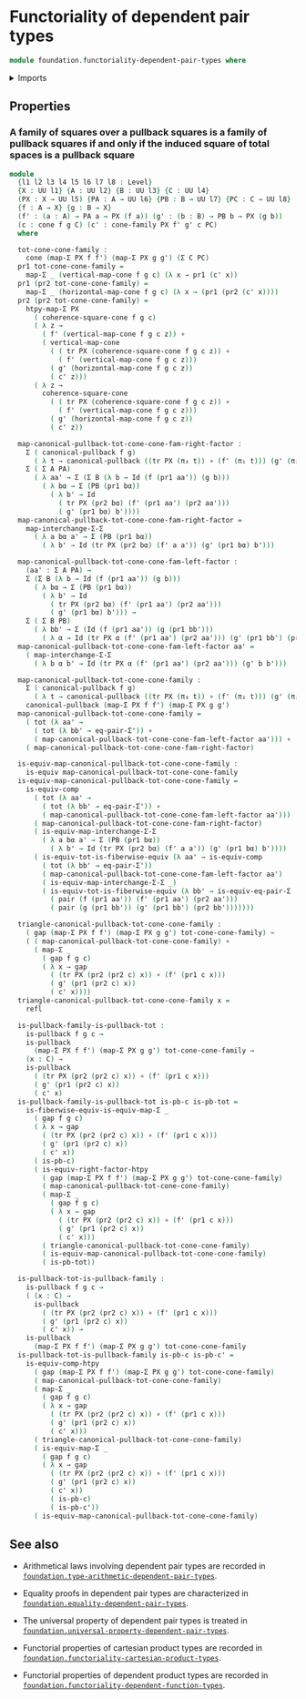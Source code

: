 # Functoriality of dependent pair types

```agda
module foundation.functoriality-dependent-pair-types where
```

<details><summary>Imports</summary>

```agda
open import foundation-core.functoriality-dependent-pair-types public

open import foundation-core.cones-pullbacks
open import foundation-core.dependent-pair-types
open import foundation-core.equality-dependent-pair-types
open import foundation-core.equivalences
open import foundation-core.functions
open import foundation-core.homotopies
open import foundation-core.identity-types
open import foundation-core.pullbacks
open import foundation-core.type-arithmetic-dependent-pair-types
open import foundation-core.universe-levels
```

</details>

## Properties

### A family of squares over a pullback squares is a family of pullback squares if and only if the induced square of total spaces is a pullback square

```agda
module _
  {l1 l2 l3 l4 l5 l6 l7 l8 : Level}
  {X : UU l1} {A : UU l2} {B : UU l3} {C : UU l4}
  (PX : X → UU l5) {PA : A → UU l6} {PB : B → UU l7} {PC : C → UU l8}
  {f : A → X} {g : B → X}
  (f' : (a : A) → PA a → PX (f a)) (g' : (b : B) → PB b → PX (g b))
  (c : cone f g C) (c' : cone-family PX f' g' c PC)
  where

  tot-cone-cone-family :
    cone (map-Σ PX f f') (map-Σ PX g g') (Σ C PC)
  pr1 tot-cone-cone-family =
    map-Σ _ (vertical-map-cone f g c) (λ x → pr1 (c' x))
  pr1 (pr2 tot-cone-cone-family) =
    map-Σ _ (horizontal-map-cone f g c) (λ x → (pr1 (pr2 (c' x))))
  pr2 (pr2 tot-cone-cone-family) =
    htpy-map-Σ PX
      ( coherence-square-cone f g c)
      ( λ z →
        ( f' (vertical-map-cone f g c z)) ∘
        ( vertical-map-cone
          ( ( tr PX (coherence-square-cone f g c z)) ∘
            ( f' (vertical-map-cone f g c z)))
          ( g' (horizontal-map-cone f g c z))
          ( c' z)))
      ( λ z →
        coherence-square-cone
          ( ( tr PX (coherence-square-cone f g c z)) ∘
            ( f' (vertical-map-cone f g c z)))
          ( g' (horizontal-map-cone f g c z))
          ( c' z))

  map-canonical-pullback-tot-cone-cone-fam-right-factor :
    Σ ( canonical-pullback f g)
      ( λ t → canonical-pullback ((tr PX (π₃ t)) ∘ (f' (π₁ t))) (g' (π₂ t))) →
    Σ ( Σ A PA)
      ( λ aa' → Σ (Σ B (λ b → Id (f (pr1 aa')) (g b)))
        ( λ bα → Σ (PB (pr1 bα))
          ( λ b' → Id
            ( tr PX (pr2 bα) (f' (pr1 aa') (pr2 aa')))
            ( g' (pr1 bα) b'))))
  map-canonical-pullback-tot-cone-cone-fam-right-factor =
    map-interchange-Σ-Σ
      ( λ a bα a' → Σ (PB (pr1 bα))
        ( λ b' → Id (tr PX (pr2 bα) (f' a a')) (g' (pr1 bα) b')))

  map-canonical-pullback-tot-cone-cone-fam-left-factor :
    (aa' : Σ A PA) →
    Σ (Σ B (λ b → Id (f (pr1 aa')) (g b)))
      ( λ bα → Σ (PB (pr1 bα))
        ( λ b' → Id
          ( tr PX (pr2 bα) (f' (pr1 aa') (pr2 aa')))
          ( g' (pr1 bα) b'))) →
    Σ ( Σ B PB)
      ( λ bb' → Σ (Id (f (pr1 aa')) (g (pr1 bb')))
        ( λ α → Id (tr PX α (f' (pr1 aa') (pr2 aa'))) (g' (pr1 bb') (pr2 bb'))))
  map-canonical-pullback-tot-cone-cone-fam-left-factor aa' =
    ( map-interchange-Σ-Σ
      ( λ b α b' → Id (tr PX α (f' (pr1 aa') (pr2 aa'))) (g' b b')))

  map-canonical-pullback-tot-cone-cone-family :
    Σ ( canonical-pullback f g)
      ( λ t → canonical-pullback ((tr PX (π₃ t)) ∘ (f' (π₁ t))) (g' (π₂ t))) →
    canonical-pullback (map-Σ PX f f') (map-Σ PX g g')
  map-canonical-pullback-tot-cone-cone-family =
    ( tot (λ aa' →
      ( tot (λ bb' → eq-pair-Σ')) ∘
      ( map-canonical-pullback-tot-cone-cone-fam-left-factor aa'))) ∘
    ( map-canonical-pullback-tot-cone-cone-fam-right-factor)

  is-equiv-map-canonical-pullback-tot-cone-cone-family :
    is-equiv map-canonical-pullback-tot-cone-cone-family
  is-equiv-map-canonical-pullback-tot-cone-cone-family =
    is-equiv-comp
      ( tot (λ aa' →
        ( tot (λ bb' → eq-pair-Σ')) ∘
        ( map-canonical-pullback-tot-cone-cone-fam-left-factor aa')))
      ( map-canonical-pullback-tot-cone-cone-fam-right-factor)
      ( is-equiv-map-interchange-Σ-Σ
        ( λ a bα a' → Σ (PB (pr1 bα))
          ( λ b' → Id (tr PX (pr2 bα) (f' a a')) (g' (pr1 bα) b'))))
      ( is-equiv-tot-is-fiberwise-equiv (λ aa' → is-equiv-comp
        ( tot (λ bb' → eq-pair-Σ'))
        ( map-canonical-pullback-tot-cone-cone-fam-left-factor aa')
        ( is-equiv-map-interchange-Σ-Σ _)
        ( is-equiv-tot-is-fiberwise-equiv (λ bb' → is-equiv-eq-pair-Σ
          ( pair (f (pr1 aa')) (f' (pr1 aa') (pr2 aa')))
          ( pair (g (pr1 bb')) (g' (pr1 bb') (pr2 bb')))))))

  triangle-canonical-pullback-tot-cone-cone-family :
    ( gap (map-Σ PX f f') (map-Σ PX g g') tot-cone-cone-family) ~
    ( ( map-canonical-pullback-tot-cone-cone-family) ∘
      ( map-Σ _
        ( gap f g c)
        ( λ x → gap
          ( (tr PX (pr2 (pr2 c) x)) ∘ (f' (pr1 c x)))
          ( g' (pr1 (pr2 c) x))
          ( c' x))))
  triangle-canonical-pullback-tot-cone-cone-family x =
    refl

  is-pullback-family-is-pullback-tot :
    is-pullback f g c →
    is-pullback
      (map-Σ PX f f') (map-Σ PX g g') tot-cone-cone-family →
    (x : C) →
    is-pullback
      ( (tr PX (pr2 (pr2 c) x)) ∘ (f' (pr1 c x)))
      ( g' (pr1 (pr2 c) x))
      ( c' x)
  is-pullback-family-is-pullback-tot is-pb-c is-pb-tot =
    is-fiberwise-equiv-is-equiv-map-Σ _
      ( gap f g c)
      ( λ x → gap
        ( (tr PX (pr2 (pr2 c) x)) ∘ (f' (pr1 c x)))
        ( g' (pr1 (pr2 c) x))
        ( c' x))
      ( is-pb-c)
      ( is-equiv-right-factor-htpy
        ( gap (map-Σ PX f f') (map-Σ PX g g') tot-cone-cone-family)
        ( map-canonical-pullback-tot-cone-cone-family)
        ( map-Σ _
          ( gap f g c)
          ( λ x → gap
            ( (tr PX (pr2 (pr2 c) x)) ∘ (f' (pr1 c x)))
            ( g' (pr1 (pr2 c) x))
            ( c' x)))
        ( triangle-canonical-pullback-tot-cone-cone-family)
        ( is-equiv-map-canonical-pullback-tot-cone-cone-family)
        ( is-pb-tot))

  is-pullback-tot-is-pullback-family :
    is-pullback f g c →
    ( (x : C) →
      is-pullback
        ( (tr PX (pr2 (pr2 c) x)) ∘ (f' (pr1 c x)))
        ( g' (pr1 (pr2 c) x))
        ( c' x)) →
    is-pullback
      (map-Σ PX f f') (map-Σ PX g g') tot-cone-cone-family
  is-pullback-tot-is-pullback-family is-pb-c is-pb-c' =
    is-equiv-comp-htpy
      ( gap (map-Σ PX f f') (map-Σ PX g g') tot-cone-cone-family)
      ( map-canonical-pullback-tot-cone-cone-family)
      ( map-Σ _
        ( gap f g c)
        ( λ x → gap
          ( (tr PX (pr2 (pr2 c) x)) ∘ (f' (pr1 c x)))
          ( g' (pr1 (pr2 c) x))
          ( c' x)))
      ( triangle-canonical-pullback-tot-cone-cone-family)
      ( is-equiv-map-Σ _
        ( gap f g c)
        ( λ x → gap
          ( (tr PX (pr2 (pr2 c) x)) ∘ (f' (pr1 c x)))
          ( g' (pr1 (pr2 c) x))
          ( c' x))
          ( is-pb-c)
          ( is-pb-c'))
      ( is-equiv-map-canonical-pullback-tot-cone-cone-family)
```

## See also

- Arithmetical laws involving dependent pair types are recorded in
  [`foundation.type-arithmetic-dependent-pair-types`](foundation.type-arithmetic-dependent-pair-types.md).
- Equality proofs in dependent pair types are characterized in
  [`foundation.equality-dependent-pair-types`](foundation.equality-dependent-pair-types.md).
- The universal property of dependent pair types is treated in
  [`foundation.universal-property-dependent-pair-types`](foundation.universal-property-dependent-pair-types.md).

- Functorial properties of cartesian product types are recorded in
  [`foundation.functoriality-cartesian-product-types`](foundation.functoriality-cartesian-product-types.md).
- Functorial properties of dependent product types are recorded in
  [`foundation.functoriality-dependent-function-types`](foundation.functoriality-dependent-function-types.md).
